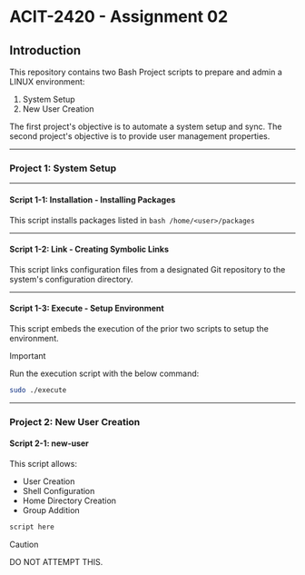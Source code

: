 # ACIT-2420 - Assignment 02

## Introduction

This repository contains two Bash Project scripts to prepare and admin a LINUX environment:

1. System Setup
2. New User Creation 

The first project's objective is to automate a system setup and sync.
The second project's objective is to provide user management properties. 

---

### Project 1: System Setup

---

#### Script 1-1: Installation - Installing Packages

This script installs packages listed in ```bash /home/<user>/packages```

---

#### Script 1-2: Link - Creating Symbolic Links

This script links configuration files from a designated Git repository to the system's configuration directory.

---

#### Script 1-3: Execute - Setup Environment

This script embeds the execution of the prior two scripts to setup the environment. 

> [!IMPORTANT]
> Run the execution script with the below command:
> ```bash
> sudo ./execute
> ```

---

### Project 2: New User Creation

#### Script 2-1: new-user

This script allows:
- User Creation
- Shell Configuration
- Home Directory Creation
- Group Addition

```bash
script here
```

> [!CAUTION] 
> DO NOT ATTEMPT THIS.

